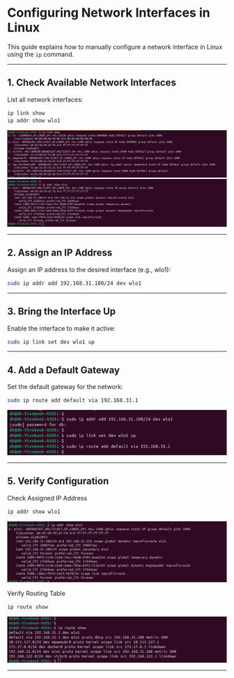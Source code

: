 # **Configuring Network Interfaces in Linux**

This guide explains how to manually configure a network interface in Linux using the `ip` command.

---

## **1. Check Available Network Interfaces**
List all network interfaces:

```bash
ip link show
ip addr show wlo1
```
![show interface](images/1.%20link%20show.png)
![show wlo1](images/2.%20show%20wlo1.png)

---

## **2. Assign an IP Address**
Assign an IP address to the desired interface (e.g., wlo1):

```bash
sudo ip addr add 192.168.31.180/24 dev wlo1
```

---

## **3. Bring the Interface Up**
Enable the interface to make it active:

```bash
sudo ip link set dev wlo1 up
```

---

## **4. Add a Default Gateway**
Set the default gateway for the network:

```bash
sudo ip route add default via 192.168.31.1
```
![assign & set UP & Gateway](images/3.%20assign%20and%20set%20up.png)

---

## **5. Verify Configuration**
Check Assigned IP Address

```bash
ip addr show wlo1
```
![show assigned wlo1](images/4.%20show%20wlo1.png)

Verify Routing Table

```bash
ip route show
```
![route](images/5.%20ip%20route.png)

---
